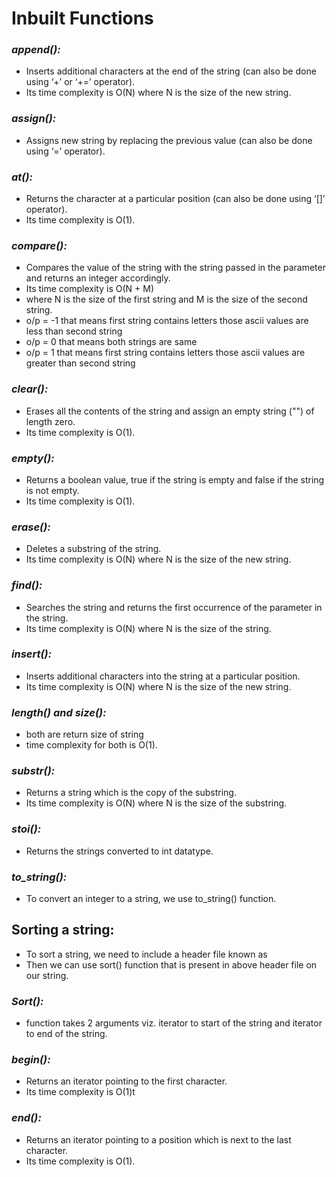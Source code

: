 # Inbuilt Functions
### ***append():***
- Inserts additional characters at the end of the string (can also be done using ‘+’ or ‘+=’ operator). 
- Its time complexity is O(N) where N is the size of the new string.

### ***assign():*** 
- Assigns new string by replacing the previous value (can also be done using ‘=’ operator).

### ***at():*** 
- Returns the character at a particular position (can also be done using ‘[]’ operator). 
- Its time complexity is O(1).

### ***compare():***
- Compares the value of the string with the string passed in the parameter and returns an integer accordingly. 
- Its time complexity is O(N + M) 
- where N is the size of the first string and M is the size of the second string.
- o/p = -1 that means first string contains letters those ascii values are less than second string
- o/p = 0  that means both strings are same
- o/p = 1  that means first string contains letters those ascii values are greater than second string

### ***clear():***
- Erases all the contents of the string and assign an empty string ("") of length zero. 
- Its time complexity is O(1).

### ***empty():***
- Returns a boolean value, true if the string is empty and false if the string is not empty. 
- Its time complexity is O(1).
### ***erase():***
- Deletes a substring of the string. 
- Its time complexity is O(N) where N is the size of the new string.
### ***find():***
- Searches the string and returns the first occurrence of the parameter in the string. 
- Its time complexity is O(N) where N is the size of the string.
### ***insert():***
- Inserts additional characters into the string at a particular position.
- Its time complexity is O(N) where N is the size of the new string.
### ***length() and size():***
- both are return size of string
- time complexity for both is O(1).
### ***substr():***
- Returns a string which is the copy of the substring. 
- Its time complexity is O(N) where N is the size of the substring.
### ***stoi():***
- Returns the strings converted to int datatype.
### ***to_string():***
- To convert an integer to a string, we use to_string() function.

## Sorting a string:
- To sort a string, we need to include a header file known as <algorithm> 
- Then we can use sort() function that is present in above header file on our string.
### ***Sort():***
- function takes 2 arguments viz. iterator to start of the string and iterator to end of the string.
### ***begin():***
- Returns an iterator pointing to the first character. 
- Its time complexity is O(1)t
### ***end():***
- Returns an iterator pointing to a position which is next to the last character. 
- Its time complexity is O(1).